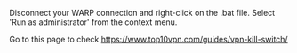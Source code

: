 Disconnect your WARP connection and right-click on the .bat file. Select 'Run as administrator' from the context menu.

Go to this page to check
https://www.top10vpn.com/guides/vpn-kill-switch/
